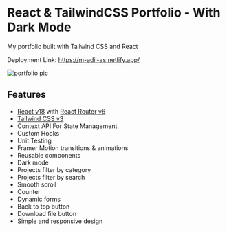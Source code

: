 # React & TailwindCSS Portfolio - With Dark Mode

My portfolio built with Tailwind CSS and React

Deployment Link: https://m-adil-as.netlify.app/

![portfolio pic](https://github.com/M-Adil-AS/portfolio/assets/115668271/8c44d85a-2b23-4983-88c9-c78ef93f1ef7)

## Features

-   [React v18](https://reactjs.org) with [React Router v6](https://reactrouter.com)
-   [Tailwind CSS v3](https://tailwindcss.com)
-   Context API For State Management
-   Custom Hooks
-   Unit Testing
-   Framer Motion transitions & animations
-   Reusable components
-   Dark mode
-   Projects filter by category
-   Projects filter by search
-   Smooth scroll
-   Counter
-   Dynamic forms
-   Back to top button
-   Download file button
-   Simple and responsive design
